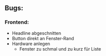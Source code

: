 ## Bugs:

### Frontend:
- Headline abgeschnitten
- Button direkt an Fenster-Rand
- Hardware anlegen
  - Fenster zu schmal und zu kurz für Liste